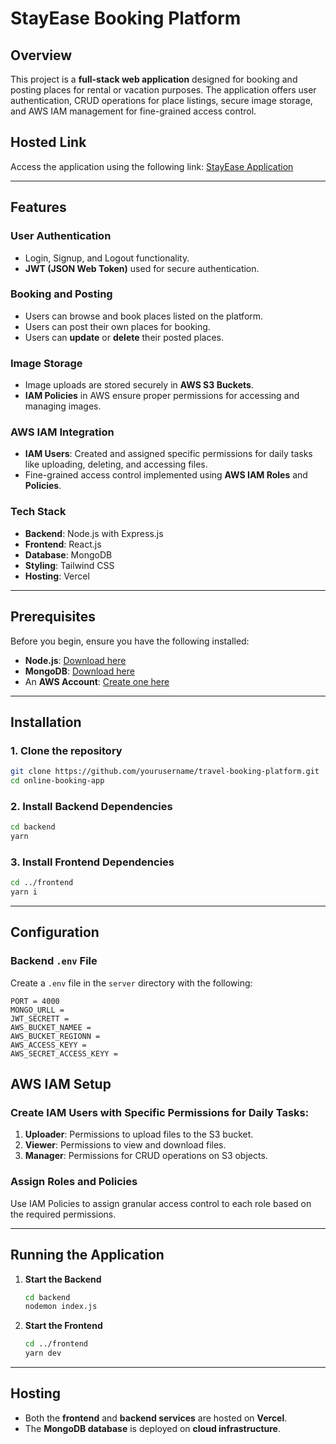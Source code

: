 # StayEase Booking Platform

## Overview

This project is a **full-stack web application** designed for booking and posting places for rental or vacation purposes. The application offers user authentication, CRUD operations for place listings, secure image storage, and AWS IAM management for fine-grained access control.
## Hosted Link

Access the application using the following link: [StayEase Application](https://stay-ease-theta.vercel.app/)

---

## Features

### **User Authentication**
- Login, Signup, and Logout functionality.
- **JWT (JSON Web Token)** used for secure authentication.

### **Booking and Posting**
- Users can browse and book places listed on the platform.
- Users can post their own places for booking.
- Users can **update** or **delete** their posted places.

### **Image Storage**
- Image uploads are stored securely in **AWS S3 Buckets**.
- **IAM Policies** in AWS ensure proper permissions for accessing and managing images.

### **AWS IAM Integration**
- **IAM Users**: Created and assigned specific permissions for daily tasks like uploading, deleting, and accessing files.
- Fine-grained access control implemented using **AWS IAM Roles** and **Policies**.

### **Tech Stack**
- **Backend**: Node.js with Express.js
- **Frontend**: React.js
- **Database**: MongoDB
- **Styling**: Tailwind CSS
- **Hosting**: Vercel 

---

## Prerequisites

Before you begin, ensure you have the following installed:
- **Node.js**: [Download here](https://nodejs.org/)
- **MongoDB**: [Download here](https://www.mongodb.com/try/download/community)
- An **AWS Account**: [Create one here](https://aws.amazon.com/)

---

## Installation

### 1. Clone the repository
```bash
git clone https://github.com/yourusername/travel-booking-platform.git
cd online-booking-app
```

### 2. Install Backend Dependencies
```bash
cd backend
yarn
```

### 3. Install Frontend Dependencies
```bash
cd ../frontend
yarn i
```
---
## Configuration

### Backend `.env` File
Create a `.env` file in the `server` directory with the following:

```plaintext
PORT = 4000
MONGO_URLL =
JWT_SECRETT =
AWS_BUCKET_NAMEE =
AWS_BUCKET_REGIONN =
AWS_ACCESS_KEYY =
AWS_SECRET_ACCESS_KEYY =
```

## AWS IAM Setup

### Create IAM Users with Specific Permissions for Daily Tasks:
1. **Uploader**: Permissions to upload files to the S3 bucket.
2. **Viewer**: Permissions to view and download files.
3. **Manager**: Permissions for CRUD operations on S3 objects.

### Assign Roles and Policies
Use IAM Policies to assign granular access control to each role based on the required permissions.

---
## Running the Application

1. **Start the Backend**  
   ```bash
   cd backend
   nodemon index.js
   ```

2. **Start the Frontend**  
   ```bash
   cd ../frontend
   yarn dev
   ```
---
## Hosting

- Both the **frontend** and **backend services** are hosted on **Vercel**.  
- The **MongoDB database** is deployed on **cloud infrastructure**.
